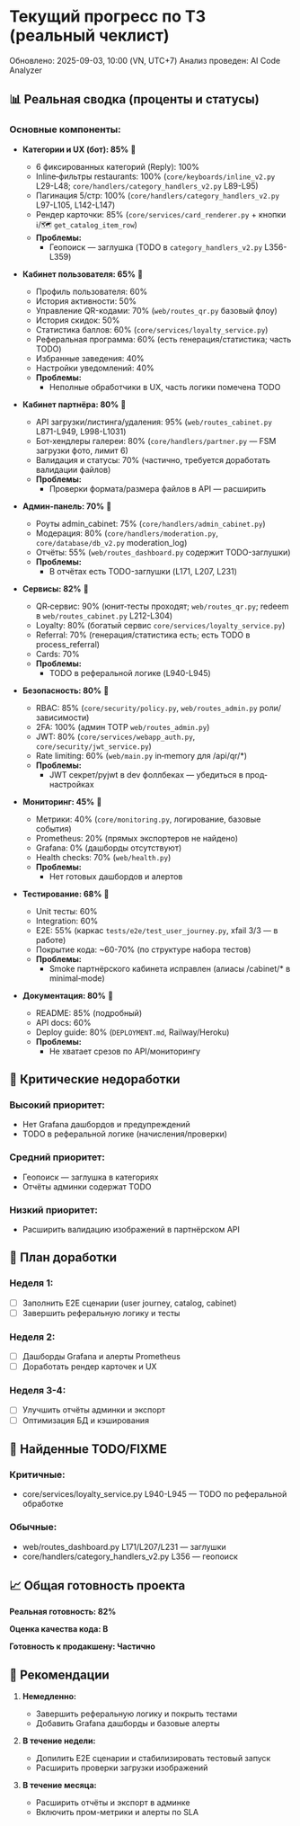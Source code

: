 # Текущий прогресс по ТЗ (реальный чеклист)

Обновлено: 2025-09-03, 10:00 (VN, UTC+7)
Анализ проведен: AI Code Analyzer

## 📊 Реальная сводка (проценты и статусы)

### Основные компоненты:

- **Категории и UX (бот): 85%** 🔄
  - 6 фиксированных категорий (Reply): 100%
  - Inline‑фильтры restaurants: 100% (`core/keyboards/inline_v2.py` L29-L48; `core/handlers/category_handlers_v2.py` L89-L95)
  - Пагинация 5/стр: 100% (`core/handlers/category_handlers_v2.py` L97-L105, L142-L147)
  - Рендер карточки: 85% (`core/services/card_renderer.py` + кнопки ℹ️/🗺 `get_catalog_item_row`)
  - **Проблемы:**
    - Геопоиск — заглушка (TODO в `category_handlers_v2.py` L356-L359)

- **Кабинет пользователя: 65%** 🔄
  - Профиль пользователя: 60%
  - История активности: 50%
  - Управление QR-кодами: 70% (`web/routes_qr.py` базовый флоу)
  - История скидок: 50%
  - Статистика баллов: 60% (`core/services/loyalty_service.py`)
  - Реферальная программа: 60% (есть генерация/статистика; часть TODO)
  - Избранные заведения: 40%
  - Настройки уведомлений: 40%
  - **Проблемы:**
    - Неполные обработчики в UX, часть логики помечена TODO

- **Кабинет партнёра: 80%** 🔄 
  - API загрузки/листинга/удаления: 95% (`web/routes_cabinet.py` L871-L949, L998-L1031)
  - Бот‑хендлеры галереи: 80% (`core/handlers/partner.py` — FSM загрузки фото, лимит 6)
  - Валидация и статусы: 70% (частично, требуется доработать валидации файлов)
  - **Проблемы:**
    - Проверки формата/размера файлов в API — расширить

- **Админ‑панель: 70%** 🔄
  - Роуты admin_cabinet: 75% (`core/handlers/admin_cabinet.py`)
  - Модерация: 80% (`core/handlers/moderation.py`, `core/database/db_v2.py` moderation_log)
  - Отчёты: 55% (`web/routes_dashboard.py` содержит TODO-заглушки)
  - **Проблемы:**
    - В отчётах есть TODO-заглушки (L171, L207, L231)

- **Сервисы: 82%** 🔄
  - QR‑сервис: 90% (юнит‑тесты проходят; `web/routes_qr.py`; redeem в `web/routes_cabinet.py` L212-L304)
  - Loyalty: 80% (богатый сервис `core/services/loyalty_service.py`)
  - Referral: 70% (генерация/статистика есть; есть TODO в process_referral)
  - Cards: 70%
  - **Проблемы:**
    - TODO в реферальной логике (L940-L945)

- **Безопасность: 80%** 🔄
  - RBAC: 85% (`core/security/policy.py`, `web/routes_admin.py` роли/зависимости)
  - 2FA: 100% (админ TOTP `web/routes_admin.py`)
  - JWT: 80% (`core/services/webapp_auth.py`, `core/security/jwt_service.py`)
  - Rate limiting: 60% (`web/main.py` in‑memory для /api/qr/*)
  - **Проблемы:**
    - JWT секрет/pyjwt в dev фоллбеках — убедиться в прод-настройках

- **Мониторинг: 45%** 🔄
  - Метрики: 40% (`core/monitoring.py`, логирование, базовые события)
  - Prometheus: 20% (прямых экспортеров не найдено)
  - Grafana: 0% (дашборды отсутствуют)
  - Health checks: 70% (`web/health.py`)
  - **Проблемы:**
    - Нет готовых дашбордов и алертов

- **Тестирование: 68%** 🔄
  - Unit тесты: 60%
  - Integration: 60%
  - E2E: 55% (каркас `tests/e2e/test_user_journey.py`, xfail 3/3 — в работе)
  - Покрытие кода: ~60-70% (по структуре набора тестов)
  - **Проблемы:**
    - Smoke партнёрского кабинета исправлен (алиасы /cabinet/* в minimal‑mode)

- **Документация: 80%** 🔄
  - README: 85% (подробный)
  - API docs: 60%
  - Deploy guide: 80% (`DEPLOYMENT.md`, Railway/Heroku)
  - **Проблемы:**
    - Не хватает срезов по API/мониторингу

## 🎯 Критические недоработки

### Высокий приоритет:
- Нет Grafana дашбордов и предупреждений
- TODO в реферальной логике (начисления/проверки)

### Средний приоритет:
- Геопоиск — заглушка в категориях
- Отчёты админки содержат TODO

### Низкий приоритет:
- Расширить валидацию изображений в партнёрском API

## 📝 План доработки

### Неделя 1:
- [ ] Заполнить E2E сценарии (user journey, catalog, cabinet)
- [ ] Завершить реферальную логику и тесты

### Неделя 2:
- [ ] Дашборды Grafana и алерты Prometheus
- [ ] Доработать рендер карточек и UX

### Неделя 3-4:
- [ ] Улучшить отчёты админки и экспорт
- [ ] Оптимизация БД и кэширования

## 🐛 Найденные TODO/FIXME

### Критичные:
- core/services/loyalty_service.py L940-L945 — TODO по реферальной обработке

### Обычные:
- web/routes_dashboard.py L171/L207/L231 — заглушки
- core/handlers/category_handlers_v2.py L356 — геопоиск

## 📈 Общая готовность проекта

**Реальная готовность: 82%**

**Оценка качества кода: B**

**Готовность к продакшену: Частично**

## 🚀 Рекомендации

1. **Немедленно:**
   - Завершить реферальную логику и покрыть тестами
   - Добавить Grafana дашборды и базовые алерты

2. **В течение недели:**
   - Допилить E2E сценарии и стабилизировать тестовый запуск
   - Расширить проверки загрузки изображений

3. **В течение месяца:**
   - Расширить отчёты и экспорт в админке
   - Включить пром-метрики и алерты по SLA

